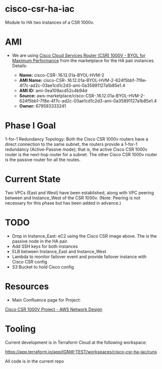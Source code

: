 # cisco-csr-ha-iac
Module to HA two instances of a CSR 1000v. 

# AMI

- We are using [Cisco Cloud Services Router (CSR) 1000V - BYOL for Maximum Performance](https://aws.amazon.com/marketplace/pp/B00NF48FI2?ref=cns_srchrow#pdp-usage) from the marketplace for the HA pair instances. Details:

  - **Name:** cisco-CSR-.16.12.01a-BYOL-HVM-2
  - **AMI Name:** cisco-CSR-.16.12.01a-BYOL-HVM-2-624f5bb1-7f8e-4f7c-ad2c-03ae1cd1c2d3-ami-0a35891127a1b85e1.4
  - **AMI ID:** ami-0ea109acd52c4b94d
  - **Source:** aws-marketplace/cisco-CSR-.16.12.01a-BYOL-HVM-2-624f5bb1-7f8e-4f7c-ad2c-03ae1cd1c2d3-ami-0a35891127a1b85e1.4
  - **Owner:** 679593333241

# Phase I Goal

1-for-1 Redundancy Topology: Both the Cisco CSR 1000v routers have a direct connection to the same subnet, the routers provide a 1-for-1 redundancy (Active-Passive mode); that is, the active Cisco CSR 1000v router is the next-hop router for a subnet. The other Cisco CSR 1000v router is the passive router for all the routes.


# Current State

Two VPCs (East and West) have been established, along with VPC peering between and Instance_West of the CSR 1000v. (Note: Peering is not necessary for this phase but has been added in advance.)
 
# TODO

- Drop in Instance_East: eC2 using the Cisco CSR image above. The is the passive node in the HA pair.
- Add SSH keys for both instances
- ELB between Instance_East and Instance_West
- Lambda to monitor failover event and provide failover instance with Cisco CSR config
- S3 Bucket to hold Cisco config


# Resources

  - Main Confluence page for Project:

  [Cisco CSR 1000V Project - AWS Network Design](https://ignwsolutions.atlassian.net/wiki/spaces/CUS/pages/291176484/Cisco+CSR+1000V+Project+-+AWS+Network+Design)


# Tooling


Current development is in Terraform Cloud at the following workspace:

https://app.terraform.io/app/IGNW-TEST/workspaces/cisco-csr-ha-iac/runs

All code is in the current repo